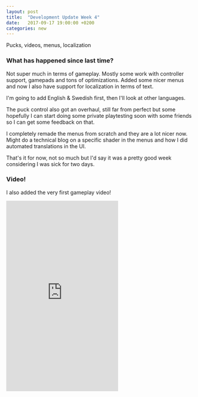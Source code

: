 ```yaml
---
layout: post
title:  "Development Update Week 4"
date:   2017-09-17 19:00:00 +0200
categories: new
---
```


<p>Pucks, videos, menus, localization</p>

### What has happened since last time?

Not super much in terms of gameplay. Mostly some work with controller support, gamepads and tons of optimizations. Added some nicer menus and now I also have support for localization in terms of text.

I'm going to add English & Swedish first, then I'll look at other languages.

The puck control also got an overhaul, still far from perfect but some hopefully I can start doing some private playtesting soon with some friends so I can get some feedback on that.

I completely remade the menus from scratch and they are a lot nicer now. Might do a technical blog on a specific shader in the menus and how I did automated translations in the UI.

That's it for now, not so much but I'd say it was a pretty good week considering I was sick for two days.

### Video!

I also added the very first gameplay video!

<div class="row">
    <div class="twelve columns">
        <iframe class="u-full-width" height="512px" src="https://www.youtube.com/embed/QFoMXMB_uiU?rel=0&amp;showinfo=0" frameborder="0" allowfullscreen>
        </iframe>
    </div>
</div>
